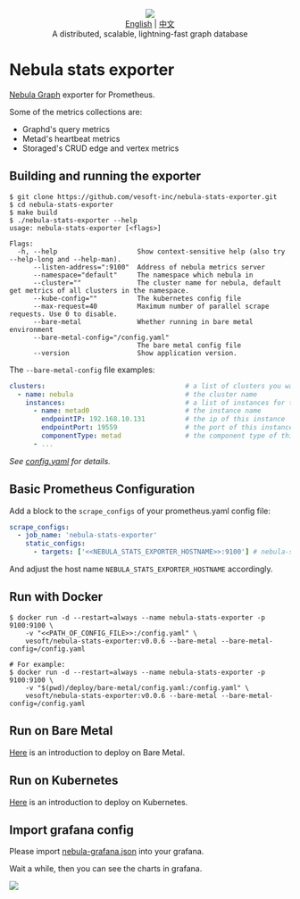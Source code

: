 <p align="center">
  <img src="https://nebula-website-cn.oss-cn-hangzhou.aliyuncs.com/nebula-website/images/nebulagraph-logo.png"/>
  <br> <a href="README.md">English</a> | <a href="README-CN.md">中文</a>
  <br>A distributed, scalable, lightning-fast graph database<br>
</p>

# Nebula stats exporter

[Nebula Graph](https://github.com/vesoft-inc/nebula-graph) exporter for Prometheus.

Some of the metrics collections are:

- Graphd's query metrics
- Metad's heartbeat metrics
- Storaged's CRUD edge and vertex metrics

## Building and running the exporter

```shell
$ git clone https://github.com/vesoft-inc/nebula-stats-exporter.git
$ cd nebula-stats-exporter
$ make build
$ ./nebula-stats-exporter --help
usage: nebula-stats-exporter [<flags>]

Flags:
  -h, --help                    Show context-sensitive help (also try --help-long and --help-man).
      --listen-address=":9100"  Address of nebula metrics server
      --namespace="default"     The namespace which nebula in
      --cluster=""              The cluster name for nebula, default get metrics of all clusters in the namespace.
      --kube-config=""          The kubernetes config file
      --max-request=40          Maximum number of parallel scrape requests. Use 0 to disable.
      --bare-metal              Whether running in bare metal environment
      --bare-metal-config="/config.yaml"
                                The bare metal config file
      --version                 Show application version.
```

The `--bare-metal-config` file examples:

```yaml
clusters:                                   # a list of clusters you want to monitor
  - name: nebula                            # the cluster name
    instances:                              # a list of instances for this cluster
      - name: metad0                        # the instance name
        endpointIP: 192.168.10.131          # the ip of this instance
        endpointPort: 19559                 # the port of this instance
        componentType: metad                # the component type of this instance, optional value metad, graphd and storaged.
      - ...
```

_See [config.yaml](deploy/bare-metal/config.yaml) for details._

## Basic Prometheus Configuration

Add a block to the `scrape_configs` of your prometheus.yaml config file:

```yaml
scrape_configs:
  - job_name: 'nebula-stats-exporter'
    static_configs:
      - targets: ['<<NEBULA_STATS_EXPORTER_HOSTNAME>>:9100'] # nebula-stats-exporter metrics endpoints
```

And adjust the host name `NEBULA_STATS_EXPORTER_HOSTNAME` accordingly.

## Run with Docker

```shell
$ docker run -d --restart=always --name nebula-stats-exporter -p 9100:9100 \
    -v "<<PATH_OF_CONFIG_FILE>>:/config.yaml" \
    vesoft/nebula-stats-exporter:v0.0.6 --bare-metal --bare-metal-config=/config.yaml

# For example:
$ docker run -d --restart=always --name nebula-stats-exporter -p 9100:9100 \
    -v "$(pwd)/deploy/bare-metal/config.yaml:/config.yaml" \
    vesoft/nebula-stats-exporter:v0.0.6 --bare-metal --bare-metal-config=/config.yaml
```

## Run on Bare Metal

[Here](deploy/bare-metal/README.md) is an introduction to deploy on Bare Metal.

## Run on Kubernetes

[Here](deploy/kubernetes/README.md) is an introduction to deploy on Kubernetes.

## Import grafana config

Please import [nebula-grafana.json](deploy/grafana/nebula-grafana.json) into your grafana.

Wait a while, then you can see the charts in grafana.

![](https://user-images.githubusercontent.com/51590253/84129424-860abb80-aa74-11ea-9208-c5a66cade0f8.gif)

